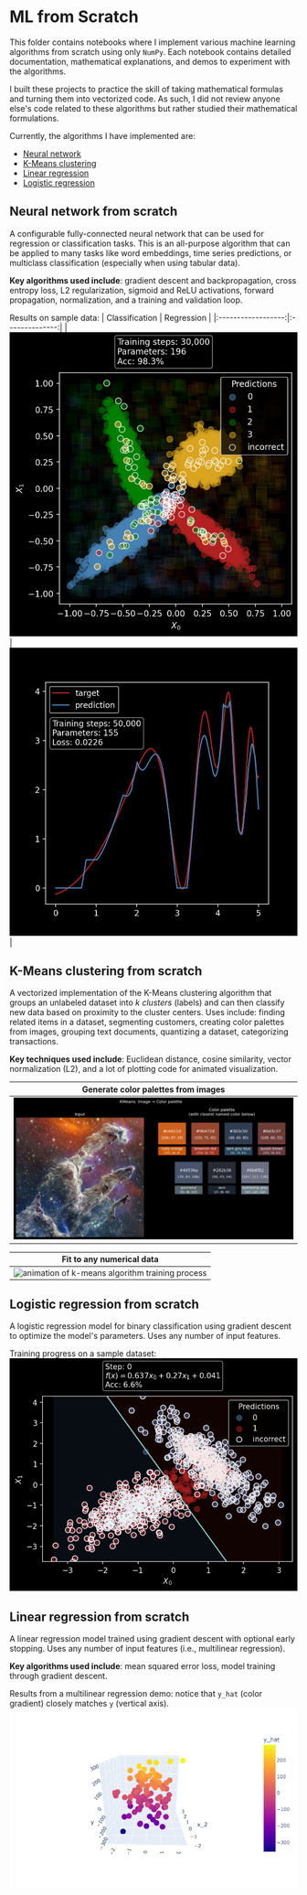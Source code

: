 # ML from Scratch
This folder contains notebooks where I implement various machine learning algorithms from scratch using only `NumPy`. Each notebook contains detailed documentation, mathematical explanations, and demos to experiment with the algorithms.

I built these projects to practice the skill of taking mathematical formulas and turning them into vectorized code. As such, I did not review anyone else's code related to these algorithms but rather studied their mathematical formulations.

Currently, the algorithms I have implemented are:
- [Neural network](./neural_network_from_scratch.ipynb)
- [K-Means clustering](./kmeans_from_scratch.ipynb)
- [Linear regression](./linear_regression_from_scratch.ipynb)
- [Logistic regression](./logistic_regression_from_scratch.ipynb)

## Neural network from scratch
A configurable fully-connected neural network that can be used for regression or classification tasks. This is an all-purpose algorithm that can be applied to many tasks like word embeddings, time series predictions, or multiclass classification (especially when using tabular data).

**Key algorithms used include**: gradient descent and backpropagation, cross entropy loss, L2 regularization, sigmoid and ReLU activations, forward propagation, normalization, and a training and validation loop.

Results on sample data:
|   Classification   |   Regression   |
|:------------------:|:--------------:|
| ![](../images/nn_classification_test3.png) | ![](../images/nn_regression.png) |

## K-Means clustering from scratch
A vectorized implementation of the K-Means clustering algorithm that groups an unlabeled dataset into $k$ _clusters_ (labels) and can then classify new data based on proximity to the cluster centers. Uses include: finding related items in a dataset, segmenting customers, creating color palettes from images, grouping text documents, quantizing a dataset, categorizing transactions.

**Key techniques used include**: Euclidean distance, cosine similarity, vector normalization (L2), and a lot of plotting code for animated visualization.

|  Generate color palettes from images  |
| :------------------------------------:|
| <img alt="image with color palette generated by the k-means algorithm" src="../images/kmeans_color_palette.png" width="800px"> |

|  Fit to any numerical data  |
|:---------------------------:|
| <img alt="animation of k-means algorithm training process" src = "../images/kmeans_training.gif" width="800px"> |

## Logistic regression from scratch
A logistic regression model for binary classification using gradient descent to optimize the model's parameters. Uses any number of input features.

Training progress on a sample dataset:  
![](../images/logistic_regression_training.gif)

## Linear regression from scratch
A linear regression model trained using gradient descent with optional early stopping. Uses any number of input features (i.e., multilinear regression).

**Key algorithms used include**: mean squared error loss, model training through gradient descent.

Results from a multilinear regression demo: notice that `y_hat` (color gradient) closely matches `y` (vertical axis).
![](../images/linear_regression.png)
